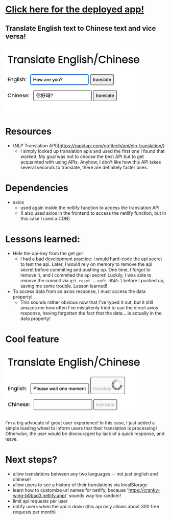 # [Click here for the deployed app!](https://cranky-wing-b0bad3.netlify.app/)
## Translate English text to Chinese text and vice versa!

![main](./github_images/main.png)

# Resources

- (NLP Translation API)[https://rapidapi.com/gofitech/api/nlp-translation/]
  - I simply looked up translation apis and used the first one I found that worked. My goal was not to choose the best API but to get acquainted with using APIs. Anyhow, I don't like how this API takes several seconds to translate, there are definitely faster ones.

# Dependencies

- axios
  - used again inside the netlify function to access the translation API
  - (I also used axios in the frontend to access the netlify function, but in this case I used a CDN)

# Lessons learned:

- Hide the api-key from the get go!
  - I had a bad development practice: I would hard-code the api secret to test the api. Later, I would rely on memory to remove the api secret before commiting and pushing up. One time, I forgot to remove it, and I commited the api secret! Luckily, I was able to remove the commit via `git reset --soft HEAD~1` before I pushed up, saving me some trouble. Lesson learned!
- To access data from an axios response, I must access the data property!
  - This sounds rather obvious now that I've typed it out, but it still amazes me how often I've mistakenly tried to use the direct axios response, having forgotten the fact that the data....is actually in the data property!

# Cool feature
![main](./github_images/loading.png)

I'm a big advocate of great user experience!  In this case, I just added a simple loading wheel to inform users that their translation is processing!  Otherwise, the user would be discouraged by lack of a quick response, and leave.

# Next steps?
- allow translations between any two languages -- not just english and chinese!
- allow users to see a history of their translations via localStorage
- learn how to customize url names for netlify, because 'https://cranky-wing-b0bad3.netlify.app/' sounds way too random!
- limit api requests per user
- notify users when the api is down (this api only allows about 300 free requests per month)
